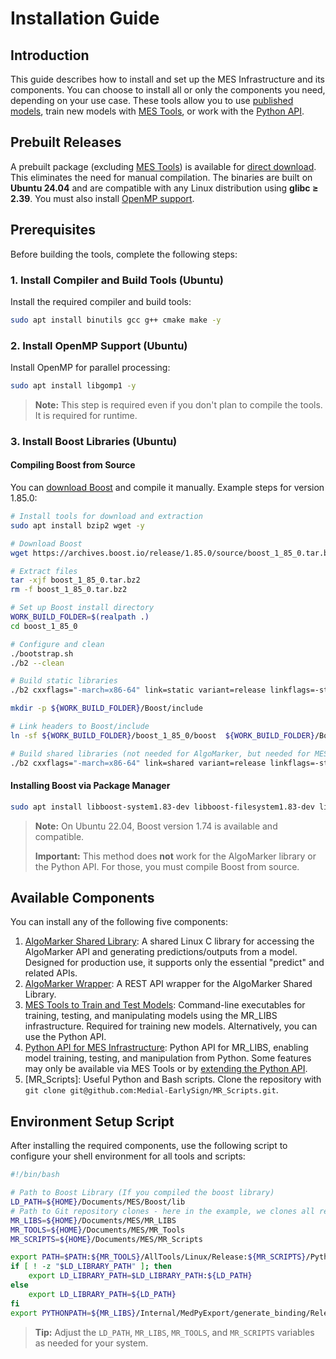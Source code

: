 
# Installation Guide

## Introduction

This guide describes how to install and set up the MES Infrastructure and its components. You can choose to install all or only the components you need, depending on your use case. These tools allow you to use [published models](../Models), train new models with [MES Tools](MES%20Tools%20to%20Train%20and%20Test%20Models.md), or work with the [Python API](Python%20API%20for%20MES%20Infrastructure.md).

## Prebuilt Releases

A prebuilt package (excluding [MES Tools](MES%20Tools%20to%20Train%20and%20Test%20Models.md)) is available for [direct download](https://github.com/Medial-EarlySign/MR_LIBS/releases/tag/V1.0). This eliminates the need for manual compilation. The binaries are built on **Ubuntu 24.04** and are compatible with any Linux distribution using **glibc ≥ 2.39**. You must also install [OpenMP support](#2-install-openmp-support-ubuntu).

## Prerequisites

Before building the tools, complete the following steps:

### 1. Install Compiler and Build Tools (Ubuntu)

Install the required compiler and build tools:

```bash
sudo apt install binutils gcc g++ cmake make -y
```

### 2. Install OpenMP Support (Ubuntu)

Install OpenMP for parallel processing:

```bash
sudo apt install libgomp1 -y
```

> **Note:** This step is required even if you don't plan to compile the tools. It is required for runtime.

### 3. Install Boost Libraries (Ubuntu)

#### Compiling Boost from Source

You can [download Boost](https://www.boost.org/users/download/) and compile it manually. Example steps for version 1.85.0:

```bash title="Boost Compilation"
# Install tools for download and extraction
sudo apt install bzip2 wget -y

# Download Boost
wget https://archives.boost.io/release/1.85.0/source/boost_1_85_0.tar.bz2

# Extract files
tar -xjf boost_1_85_0.tar.bz2
rm -f boost_1_85_0.tar.bz2

# Set up Boost install directory
WORK_BUILD_FOLDER=$(realpath .)
cd boost_1_85_0

# Configure and clean
./bootstrap.sh
./b2 --clean

# Build static libraries
./b2 cxxflags="-march=x86-64" link=static variant=release linkflags=-static-libstdc++ -j8 cxxflags="-fPIC" --stagedir="${WORK_BUILD_FOLDER}/Boost" --with-program_options --with-system --with-regex --with-filesystem

mkdir -p ${WORK_BUILD_FOLDER}/Boost/include

# Link headers to Boost/include
ln -sf ${WORK_BUILD_FOLDER}/boost_1_85_0/boost  ${WORK_BUILD_FOLDER}/Boost/include

# Build shared libraries (not needed for AlgoMarker, but needed for MES tools if you choose to compile)
./b2 cxxflags="-march=x86-64" link=shared variant=release linkflags=-static-libstdc++ -j8 cxxflags="-fPIC" --stagedir="${WORK_BUILD_FOLDER}/Boost" --with-program_options --with-system --with-regex --with-filesystem
```

#### Installing Boost via Package Manager

```bash
sudo apt install libboost-system1.83-dev libboost-filesystem1.83-dev libboost-regex1.83-dev libboost-program-options1.83-dev -y
```

> **Note:** On Ubuntu 22.04, Boost version 1.74 is available and compatible.
> 
> **Important:** This method does **not** work for the AlgoMarker library or the Python API. For those, you must compile Boost from source.

## Available Components

You can install any of the following five components:

1. [AlgoMarker Shared Library](AlgoMarker_Library.md): A shared Linux C library for accessing the AlgoMarker API and generating predictions/outputs from a model. Designed for production use, it supports only the essential "predict" and related APIs.
2. [AlgoMarker Wrapper](AlgoMarker%20Wrapper): A REST API wrapper for the AlgoMarker Shared Library.
3. [MES Tools to Train and Test Models](MES%20Tools%20to%20Train%20and%20Test%20Models.md): Command-line executables for training, testing, and manipulating models using the MR_LIBS infrastructure. Required for training new models. Alternatively, you can use the Python API.
4. [Python API for MES Infrastructure](Python%20API%20for%20MES%20Infrastructure.md): Python API for MR_LIBS, enabling model training, testing, and manipulation from Python. Some features may only be available via MES Tools or by [extending the Python API](../Python/Extend%20and%20Develop.md).
5. [MR_Scripts]: Useful Python and Bash scripts. Clone the repository with `git clone git@github.com:Medial-EarlySign/MR_Scripts.git`.

## Environment Setup Script

After installing the required components, use the following script to configure your shell environment for all tools and scripts:

```bash title="Start-Up Script"
#!/bin/bash

# Path to Boost Library (If you compiled the boost library)
LD_PATH=${HOME}/Documents/MES/Boost/lib
# Path to Git repository clones - here in the example, we clones all repositories under ${HOME}/Documents/MES
MR_LIBS=${HOME}/Documents/MES/MR_LIBS
MR_TOOLS=${HOME}/Documents/MES/MR_Tools
MR_SCRIPTS=${HOME}/Documents/MES/MR_Scripts

export PATH=$PATH:${MR_TOOLS}/AllTools/Linux/Release:${MR_SCRIPTS}/Python-scripts:${MR_SCRIPTS}/Bash-Scripts:${MR_SCRIPTS}/Perl-scripts
if [ ! -z "$LD_LIBRARY_PATH" ]; then
    export LD_LIBRARY_PATH=$LD_LIBRARY_PATH:${LD_PATH}
else
    export LD_LIBRARY_PATH=${LD_PATH}
fi
export PYTHONPATH=${MR_LIBS}/Internal/MedPyExport/generate_binding/Release/medial-python312:${MR_TOOLS}/RepoLoadUtils/common
```

> **Tip:** Adjust the `LD_PATH`, `MR_LIBS`, `MR_TOOLS`, and `MR_SCRIPTS` variables as needed for your system.



